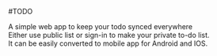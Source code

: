 #TODO

A simple web app to keep your todo synced everywhere
<br/>
Either use public list or sign-in to make your private to-do list.
<br/>
It can be easily converted to mobile app for Android and IOS.